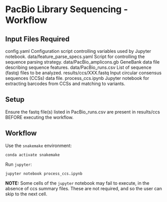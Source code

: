 # PacBio Library Sequencing - Workflow

## Input Files Required

config.yaml
Configuration script controlling variables used by Jupyter notebook.
data/feature_parse_specs.yaml
Script for controlling the sequence parsing strategy.
data/PacBio_amplicons.gb
GeneBank data file describing sequence features.
data/PacBio_runs.csv
List of sequence (fastq) files to be analyzed.
results/ccs/XXX.fastq
Input circular consensus sequences (CCSs) data file.
process_ccs.ipynb
Jupyter notebook for extracting barcodes from CCSs and matching to variants.

## Setup

Ensure the fastq file(s) listed in PacBio_runs.csv are present in results/ccs BEFORE executing the workflow.

## Workflow

Use the `snakemake` environment:

`conda activate snakemake`

Run `jupyter`:

`jupyter notebook process_ccs.ipynb`

**NOTE:** Some cells of the `jupyter` notebook may fail to execute, in the absence of ccs summary files. These are not required, and so the user can skip to the next cell.
